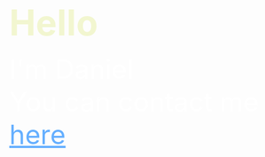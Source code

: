 <html>
<style>
:root {
    --bg-color: #71697A;
    --txt-color: #fff;
    --highlight-color: #F2F6D0;
    --link-color: #65AFFF;
}

body {
    background-color: var(--bg-color);
    font-family: Arial, sans-serif;
}
p{
	color: var(--txt-color);
    font-size: 3rem;
    margin:0rem;
}
h1{
    color: var(--highlight-color);
    font-size:4rem;
    margin:0rem;
    margin-bottom:1rem;
}
a{
    color: var(--link-color);
}
</style>

<head>
</head>

<body>
    <h1>Hello</h1>
    <p>I'm Daniel<br>You can contact me <a href="mailto:web-contact@danielardron.co.uk">here</a></p>
</body>

</html>
